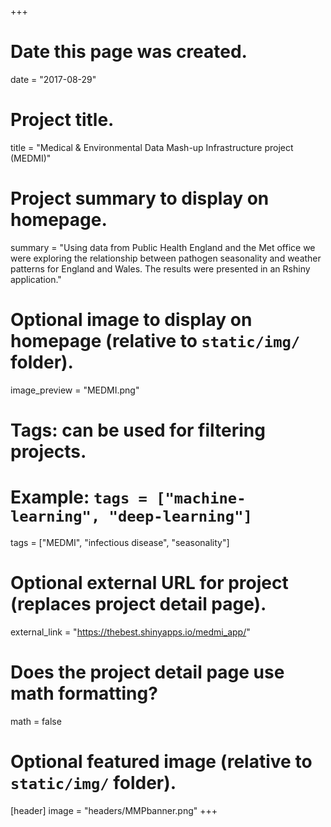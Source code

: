 +++
# Date this page was created.
date = "2017-08-29"

# Project title.
title = "Medical & Environmental Data Mash-up Infrastructure project (MEDMI)"

# Project summary to display on homepage.
summary = "Using data from Public Health England and the Met office we were exploring the relationship between pathogen seasonality and weather patterns for England and Wales. The results were presented in an Rshiny application."

# Optional image to display on homepage (relative to `static/img/` folder).
image_preview = "MEDMI.png"

# Tags: can be used for filtering projects.
# Example: `tags = ["machine-learning", "deep-learning"]`
tags = ["MEDMI", "infectious disease", "seasonality"]

# Optional external URL for project (replaces project detail page).
external_link = "https://thebest.shinyapps.io/medmi_app/"

# Does the project detail page use math formatting?
math = false

# Optional featured image (relative to `static/img/` folder).
[header]
image = "headers/MMPbanner.png"
+++

